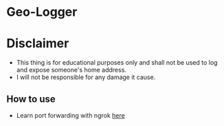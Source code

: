 # Geo-Logger

# Disclaimer
- This thing is for educational purposes only and shall not be used to log and expose someone's home address.
- I will not be responsible for any damage it cause.

## How to use
- Learn port forwarding with ngrok [here](https://ngrok.com/docs)
